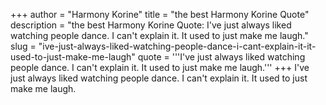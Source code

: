 +++
author = "Harmony Korine"
title = "the best Harmony Korine Quote"
description = "the best Harmony Korine Quote: I've just always liked watching people dance. I can't explain it. It used to just make me laugh."
slug = "ive-just-always-liked-watching-people-dance-i-cant-explain-it-it-used-to-just-make-me-laugh"
quote = '''I've just always liked watching people dance. I can't explain it. It used to just make me laugh.'''
+++
I've just always liked watching people dance. I can't explain it. It used to just make me laugh.
